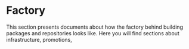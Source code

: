 # Factory

This section presents documents about how the factory behind building packages and repositories looks like. Here you will find sections about infrastructure, promotions,
